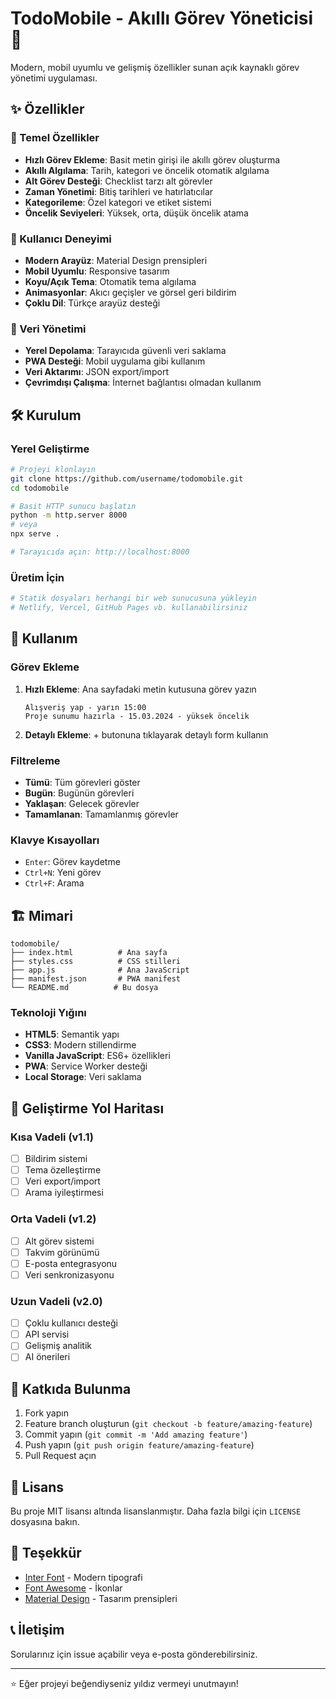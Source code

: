 # TodoMobile - Akıllı Görev Yöneticisi 📱

Modern, mobil uyumlu ve gelişmiş özellikler sunan açık kaynaklı görev yönetimi uygulaması.

## ✨ Özellikler

### 🚀 Temel Özellikler
- **Hızlı Görev Ekleme**: Basit metin girişi ile akıllı görev oluşturma
- **Akıllı Algılama**: Tarih, kategori ve öncelik otomatik algılama
- **Alt Görev Desteği**: Checklist tarzı alt görevler
- **Zaman Yönetimi**: Bitiş tarihleri ve hatırlatıcılar
- **Kategorileme**: Özel kategori ve etiket sistemi
- **Öncelik Seviyeleri**: Yüksek, orta, düşük öncelik atama

### 🎨 Kullanıcı Deneyimi
- **Modern Arayüz**: Material Design prensipleri
- **Mobil Uyumlu**: Responsive tasarım
- **Koyu/Açık Tema**: Otomatik tema algılama
- **Animasyonlar**: Akıcı geçişler ve görsel geri bildirim
- **Çoklu Dil**: Türkçe arayüz desteği

### 💾 Veri Yönetimi
- **Yerel Depolama**: Tarayıcıda güvenli veri saklama
- **PWA Desteği**: Mobil uygulama gibi kullanım
- **Veri Aktarımı**: JSON export/import
- **Çevrimdışı Çalışma**: İnternet bağlantısı olmadan kullanım

## 🛠️ Kurulum

### Yerel Geliştirme

```bash
# Projeyi klonlayın
git clone https://github.com/username/todomobile.git
cd todomobile

# Basit HTTP sunucu başlatın
python -m http.server 8000
# veya
npx serve .

# Tarayıcıda açın: http://localhost:8000
```

### Üretim İçin

```bash
# Statik dosyaları herhangi bir web sunucusuna yükleyin
# Netlify, Vercel, GitHub Pages vb. kullanabilirsiniz
```

## 📖 Kullanım

### Görev Ekleme

1. **Hızlı Ekleme**: Ana sayfadaki metin kutusuna görev yazın
   ```
   Alışveriş yap - yarın 15:00
   Proje sunumu hazırla - 15.03.2024 - yüksek öncelik
   ```

2. **Detaylı Ekleme**: + butonuna tıklayarak detaylı form kullanın

### Filtreleme

- **Tümü**: Tüm görevleri göster
- **Bugün**: Bugünün görevleri
- **Yaklaşan**: Gelecek görevler
- **Tamamlanan**: Tamamlanmış görevler

### Klavye Kısayolları

- `Enter`: Görev kaydetme
- `Ctrl+N`: Yeni görev
- `Ctrl+F`: Arama

## 🏗️ Mimari

```
todomobile/
├── index.html          # Ana sayfa
├── styles.css          # CSS stilleri
├── app.js              # Ana JavaScript
├── manifest.json       # PWA manifest
└── README.md          # Bu dosya
```

### Teknoloji Yığını

- **HTML5**: Semantik yapı
- **CSS3**: Modern stillendirme
- **Vanilla JavaScript**: ES6+ özellikleri
- **PWA**: Service Worker desteği
- **Local Storage**: Veri saklama

## 🎯 Geliştirme Yol Haritası

### Kısa Vadeli (v1.1)
- [ ] Bildirim sistemi
- [ ] Tema özelleştirme
- [ ] Veri export/import
- [ ] Arama iyileştirmesi

### Orta Vadeli (v1.2)
- [ ] Alt görev sistemi
- [ ] Takvim görünümü
- [ ] E-posta entegrasyonu
- [ ] Veri senkronizasyonu

### Uzun Vadeli (v2.0)
- [ ] Çoklu kullanıcı desteği
- [ ] API servisi
- [ ] Gelişmiş analitik
- [ ] AI önerileri

## 🤝 Katkıda Bulunma

1. Fork yapın
2. Feature branch oluşturun (`git checkout -b feature/amazing-feature`)
3. Commit yapın (`git commit -m 'Add amazing feature'`)
4. Push yapın (`git push origin feature/amazing-feature`)
5. Pull Request açın

## 📄 Lisans

Bu proje MIT lisansı altında lisanslanmıştır. Daha fazla bilgi için `LICENSE` dosyasına bakın.

## 🙏 Teşekkür

- [Inter Font](https://fonts.google.com/specimen/Inter) - Modern tipografi
- [Font Awesome](https://fontawesome.com/) - İkonlar
- [Material Design](https://material.io/design) - Tasarım prensipleri

## 📞 İletişim

Sorularınız için issue açabilir veya e-posta gönderebilirsiniz.

---

⭐ Eğer projeyi beğendiyseniz yıldız vermeyi unutmayın!
